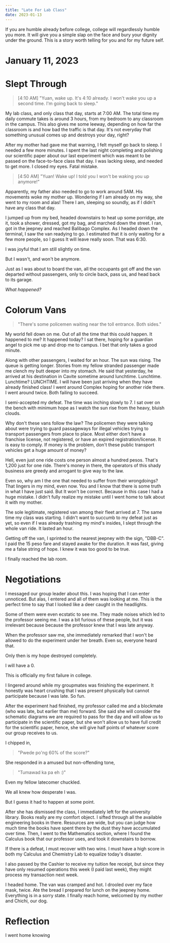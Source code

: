 ```yaml
---
title: "Late For Lab Class"
date: 2023-01-13
---
```


If you are humble already before college, college will regardlessly humble you more. It will give you a simple slap on the face and bury your dignity under the ground. This is a story worth telling for you and for my future self.

# January 11, 2023
# Slept Through
> [4:10 AM]
> "Yuan, wake up. It's 4:10 already. I won't wake you up a second time. I'm going back to sleep."

My lab class, and only class that day, starts at 7:00 AM. The total time my daily commute takes is around 3 hours, from my bedroom to any classroom in the campus. This also gives me some leeway, depending on how far the classroom is and how bad the traffic is that day. It's not everyday that something unusual comes up and destroys your day, right?

After my mother had gave me that warning, I felt myself go back to sleep. I needed a few more minutes. I spent the last night completing and polishing our scientific paper about our last experiment which was meant to be passed on the face-to-face class that day. I was lacking sleep, and needed to get more. I closed my eyes. Fatal mistake.

> [4:50 AM]
> "Yuan! Wake up! I told you I won't be waking you up anymore!"

Apparently, my father also needed to go to work around 5AM. His movements woke my mother up. Wondering if I am already on my way, she went to my room and alas! There I am, sleeping so soundly, as if I didn't have any class that day. 

I jumped up from my bed, headed downstairs to heat up some porridge, ate it, took a shower, dressed, got my bag, and marched down the street. I ran, got in the jeepney and reached Balibago Complex. As I headed down the terminal, I saw the van readying to go. I estimated that it is only waiting for a few more people, so I guess It will leave really soon. That was 6:30.

I was joyful that I am still slightly on time.

But I wasn't, and won't be anymore.

Just as I was about to board the van, all the occupants got off and the van departed without passengers, only to circle back, pass us, and head back to its garage.

_What happened?_

# Colorum Vans

> "There's some policemen waiting near the toll entrance. Both sides."

My world fell down on me. Out of all the time that this could happen. It happened to me? It happened today? I sat there, hoping for a guardian angel to pick me up and drop me to campus. I bet that only takes a good minute.

Along with other passengers, I waited for an hour. The sun was rising. The queue is getting longer. Stories from my fellow stranded passenger made me clench my butt deeper into my stomach. He said that yesterday, he arrived at his destination in Cavite sometime around lunchtime. Lunchtime. Lunchtime? LUNCHTIME. I will have been just arriving when they have already finished class! I went around Complex hoping for another ride there. I went around twice. Both failing to succeed. 

I semi-accepted my defeat. The time was inching slowly to 7. I sat over on the bench with minimum hope as I watch the sun rise from the heavy, bluish clouds. 

Why don't these vans follow the law? The policemen they were talking about were trying to guard passageways for illegal vehicles trying to transport passengers from place to place. Most either don't have a franchise license, not registered, or have an expired registration/license. It is easy to comply. If money is the problem, don't these public transport vehicles get a huge amount of money?

Hell, even just one ride costs one person almost a hundred pesos. That's 1,200 just for one ride. There's money in there, the operators of this shady business are greedy and arrogant to give way to the law. 

Even so, why am I the one that needed to suffer from their wrongdoings? That lingers in my mind, even now. You and I know that there is some truth in what I have just said. But It won't be correct. Because in this case I had a huge mistake. I didn't fully realize my mistake until I went home to talk about it with my mother.

The sole legitimate, registered van among their fleet arrived at 7. The same time my class was starting. I didn't want to succumb to my defeat just as yet, so even if I was already trashing my mind's insides, I slept through the whole van ride. It lasted an hour.

Getting off the van, I sprinted to the nearest jeepney with the sign, "DBB-C". I paid the 15 peso fare and stayed awake for the duration. It was fast, giving me a false string of hope. I knew it was too good to be true. 

I finally reached the lab room. 

# Negotiations

I messaged our group leader about this. I was hoping that I can enter unnoticed. But alas, I entered and all of them was looking at me. This is the perfect time to say that I looked like a deer caught in the headlights.

Some of them were even ecstatic to see me. They made noises which led to the professor seeing me. I was a bit furious of these people, but it was irrelevant because because the professor knew that I was late anyway.

When the professor saw me, she immediately remarked that I won't be allowed to do the experiment under her breath. Even so, everyone heard that.

Only then is my hope destroyed completely.

I will have a 0.

This is officially my first failure in college.

I lingered around while my groupmates was finishing the experiment. It honestly was heart crushing that I was present physically but cannot participate because I was late. So fun.

After the experiment had finished, my professor called me and a blockmate (who was late, but earlier than me) forward. She said she will consider the schematic diagrams we are required to pass for the day and will allow us to participate in the scientific paper, but she won't allow us to have full credit for the scientific paper, hence, she will give half points of whatever score our group receives to us.

I chipped in,

> "Pwede po'ng 60% of the score?"

She responded in a amused but non-offending tone,

> "Tumawad ka pa eh :)"

Even my fellow latecomer chuckled.

We all knew how desperate I was.

But I guess it had to happen at some point.

After she has dismissed the class, I immediately left for the university library. Books really are my comfort object. I sifted through all the available engineering books in there. Resources are wide, but you can judge how much time the books have spent there by the dust they have accumulated over time. Then, I went to the Mathematics section, where I found the Calculus book that our professor uses, and took it downstairs to borrow. 

If there is a defeat, I must recover with two wins. I must have a high score in both my Calculus and Chemistry Lab to equalize today's disaster.

I also passed by the Cashier to receive my tuition fee receipt, but since they have only resumed operations this week (I paid last week), they might process my transaction next week.

I headed home. The van was cramped and hot. I drooled over my face mask, twice. Ate the bread I prepared for lunch on the jeepney home. Everything is in a sorry state. I finally reach home, welcomed by my mother and Chichi, our dog.

# Reflection

I went home knowing